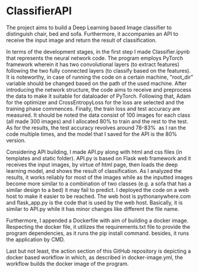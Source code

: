 # ClassifierAPI
The project aims to build a Deep Learning based Image classifier to distinguish chair, bed and sofa. Furthermore, it accompanies an API to receive the input image and return the result of classification. 

In terms of the development stages, in the first step I made Classifier.ipynb that represents the neural network code. The program employs PyTorch framework wherein it has two convolutional layers (to extract features) following the two fully connected layers (to classify based on the features). It is noteworthy, in case of running the code on a certain machine, "root_dir" variable should be changed based on the path of the used machine. After introducing the network structure, the code aims to receive and preprocess the data to make it suitable for dataloader of PyTorch. Following that, Adam for the optimizer and CrossEntropyLoss for the loss are selected and the training phase commences. Finally, the train loss and test accuracy are measured. It should be noted the data consist of 100 images for each class (all made 300 images) and I allocated 80% to train and the rest to the test. As for the results, the test accuracy revolves around 78-83%  as I ran the code multiple times, and the model that I saved for the API is the 80% version.

Considering API building, I made API.py along with html and css files (in templates and static folder). API.py is based on Flask web framework and it receives the input images, by virtue of html page, then loads the deep learning model, and shows the result of classification. As I analyzed the results, it works reliably for most of the images while as the inputted images become more similar to a combination of two classes (e.g. a sofa that has a similar design to a bed) it may fail to predict. I deployed the code on a web host to make it easier to be reached. The web host is pythonanywhere.com and flask_app.py is the code that is used by the web host. Basically, it is similar to API.py while it has minor changes like different the file name.

Furthermore, I appended a Dockerfile with aim of building a docker image. Respecting the docker file, it utilizes the requirements.txt file to provide the program dependencies, as it runs the pip install command. besides, it runs the application by CMD. 

Last but not least, the action section of this GitHub repository is depicting a docker based workflow in which, as described in docker-image.yml, the workflow builds the docker image of the program. 
